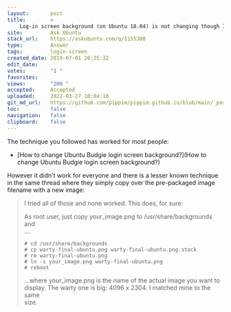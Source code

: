 ```yaml
---
layout:       post
title:        >
    Log-in screen background (on Ubuntu 18.04) is not changing though I made necessary changes in necessary files
site:         Ask Ubuntu
stack_url:    https://askubuntu.com/q/1155300
type:         Answer
tags:         login-screen
created_date: 2019-07-01 20:25:32
edit_date:    
votes:        "1 "
favorites:    
views:        "200 "
accepted:     Accepted
uploaded:     2022-03-27 10:04:10
git_md_url:   https://github.com/pippim/pippim.github.io/blob/main/_posts/2019/2019-07-01-Log-in-screen-background-_on-Ubuntu-18.04_-is-not-changing-though-I-made-necessary-changes-in-necessary-files.md
toc:          false
navigation:   false
clipboard:    false
---
```


The technique you followed has worked for most people: 

- [How to change Ubuntu Budgie login screen background?](How to change Ubuntu Budgie login screen background?)

However it didn't work for everyone and there is a lesser known technique in the same thread where they simply copy over the pre-packaged image filename with a new image:

> I tried all of those and none worked. This does, for sure:  
>   
> As root user, just copy your_image.png to /usr/share/backgrounds and  
> ....  
>   
>     # cd /usr/share/backgrounds  
>     # cp warty-final-ubuntu.png warty-final-ubuntu.png.stock  
>     # rm warty-final-ubuntu.png  
>     # ln -s your_image.png warty-final-ubuntu.png  
>     # reboot  
>   
> ...where your_image.png is the name of the actual image you want to  
> display. The warty one is big: 4096 x 2304. I matched mine to the same  
> size.  

